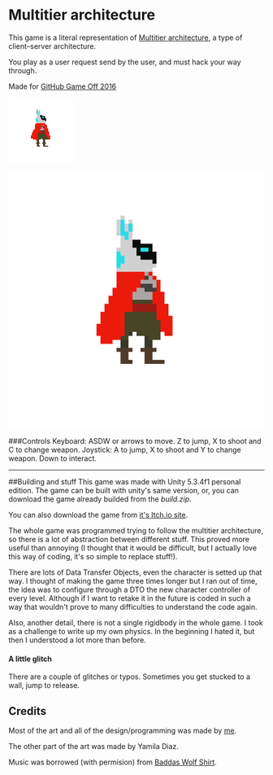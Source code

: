 Multitier architecture
===================

This game is a literal representation of [Multitier architecture](https://en.wikipedia.org/wiki/Multitier_architecture), a type of client–server architecture.

You play as a user request send by the user, and must hack your way through.

Made for [GitHub Game Off 2016](https://github.com/github/game-off-2016)

![e](Img/Glitch.gif)

![e](Img/Glitched_Attack.gif)

###Controls
Keyboard: ASDW or arrows to move. Z to jump, X to shoot and C to change weapon.
Joystick: A to jump, X to shoot and Y to change weapon.
Down to interact.

----------
##Building and stuff
This game was made with Unity 5.3.4f1 personal edition. The game can be built with unity's same version, or, you can download the game already builded from the *build.zip*.

You can also download the game from [ it's Itch.io site](https://javyer.itch.io/multitier-architecture).

The whole game was programmed trying to follow the multitier architecture, so there is a lot of abstraction between different stuff. This proved more useful than annoying (I thought that it would be difficult, but I actually love this way of coding, it's so simple to replace stuff!).

There are lots of Data Transfer Objects, even the character is setted up that way. I thought of making the game three times longer but I ran out of time, the idea was to configure through a DTO the new character controller of every level. Although if I want to retake it in the future is coded in such a way that wouldn't prove to many difficulties to understand the code again.

Also, another detail, there is not a single rigidbody in the whole game. I took as a challenge to write up my own physics. In the beginning I hated it, but then I understood a lot more than before.

#### A little glitch
There are a couple of glitches or typos. Sometimes you get stucked to a wall, jump to release.

Credits
-------------

Most of the art and all of the design/programming was made by [me](https://github.com/Bullrich).

The other part of the art was made by Yamila Diaz.

Music was borrowed (with permision) from [Baddas Wolf Shirt](https://badasswolfshirt.bandcamp.com/).